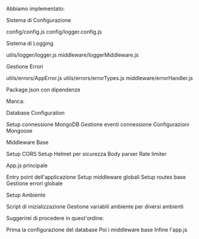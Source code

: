 Abbiamo implementato:

Sistema di Configurazione

config/config.js
config/logger.config.js


Sistema di Logging

utils/logger/logger.js
middleware/loggerMiddleware.js


Gestione Errori

utils/errors/AppError.js
utils/errors/errorTypes.js
middleware/errorHandler.js


Package.json con dipendenze

Manca:

Database Configuration

Setup connessione MongoDB
Gestione eventi connessione
Configurazioni Mongoose


Middleware Base

Setup CORS
Setup Helmet per sicurezza
Body parser
Rate limiter


App.js principale

Entry point dell'applicazione
Setup middleware globali
Setup routes base
Gestione errori globale


Setup Ambiente

Script di inizializzazione
Gestione variabili ambiente per diversi ambienti



Suggerirei di procedere in quest'ordine:

Prima la configurazione del database
Poi i middleware base
Infine l'app.js